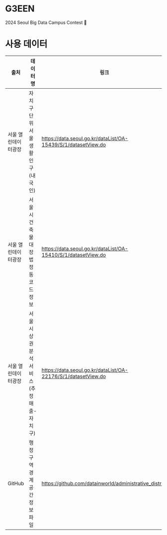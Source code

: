 # G3EEN
2024 Seoul Big Data Campus Contest 🌱

# 사용 데이터

| 출처 | 데이터명 | 링크 |
|--------|--------|--------|
| 서울 열린데이터광장 | 자치구 단위 서울 생활 인구(내국인) | https://data.seoul.go.kr/dataList/OA-15439/S/1/datasetView.do |
| 서울 열린데이터광장 | 서울시 건축물대장 법정동 코드정보 | https://data.seoul.go.kr/dataList/OA-15410/S/1/datasetView.do |
| 서울 열린데이터광장 | 서울시 상권분석서비스(추정매출-자치구) | https://data.seoul.go.kr/dataList/OA-22176/S/1/datasetView.do |
| GitHub | 행정구역 경계 공간정보 파일 | https://github.com/datainworld/administrative_district |
